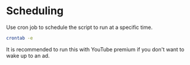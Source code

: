 # Scheduling

Use cron job to schedule the script to run at a specific time.

```bash
crontab -e
```
It is recommended to run this with YouTube premium if you don't want to wake up to an ad.
